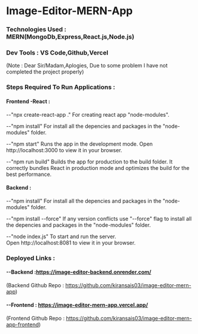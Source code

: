 # Image-Editor-MERN-App

### Technologies Used : MERN(MongoDb,Express,React.js,Node.js)

### Dev Tools : VS Code,Github,Vercel

(Note : Dear Sir/Madam,Aplogies, Due to some problem I have not completed the project properly)
### Steps Required To Run Applications :

#### Frontend -React :

--"npx create-react-app ."
  For creating react app "node-modules".

--"npm install"
   For install all the depencies and packages in the "node-modules" folder.

--"npm start"
   Runs the app in the development mode.
   Open http://localhost:3000 to view it in your browser.

--"npm run build"
   Builds the app for production to the build folder. 
   It correctly bundles React in production mode and optimizes the build for the best performance.

#### Backend :

--"npm install"
     For install all the depencies and packages in the "node-modules" folder.

--"npm install --force"
    If any version conflicts use "--force" flag to  install all the depencies and packages in the "node-modules" folder.

--"node index.js"
   To start and run the server.  
   Open http://localhost:8081 to view it in your browser.
### Deployed Links :

#### --Backend :https://image-editor-backend.onrender.com/
(Backend Github Repo : https://github.com/kiransais03/image-editor-mern-app)


#### --Frontend : https://image-editor-mern-app.vercel.app/
(Frontend Github Repo : https://github.com/kiransais03/image-editor-mern-app-frontend)

